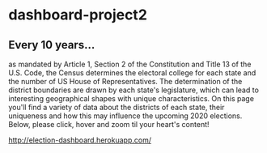 # dashboard-project2



## Every 10 years...
as mandated by Article 1, Section 2 of the Constitution and Title 13 of the U.S. Code, the Census determines the electoral college for each state and the number of US House of Representatives. The determination of the district boundaries are drawn by each state's legislature, which can lead to interesting geographical shapes with unique characteristics. On this page you'll find a variety of data about the districts of each state, their uniqueness and how this may influence the upcoming 2020 elections. Below, please click, hover and zoom til your heart's content!

http://election-dashboard.herokuapp.com/
